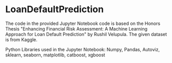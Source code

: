 # LoanDefaultPrediction

The code in the provided Jupyter Notebook code is based on the Honors Thesis "Enhancing Financial Risk Assessment: A Machine Learning Approach for Loan Default Prediction" by Rushil Velupula. The given dataset is from Kaggle. 


Python Libraries used in the Jupyter Notebook: Numpy, Pandas, Autoviz, sklearn, seaborn, matplotlib, catboost, xgboost 

